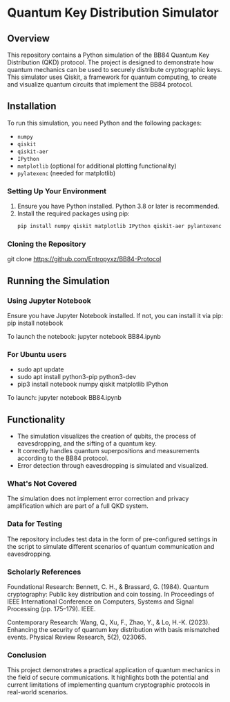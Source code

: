 # Quantum Key Distribution Simulator

## Overview
This repository contains a Python simulation of the BB84 Quantum Key Distribution (QKD) protocol. 
The project is designed to demonstrate how quantum mechanics can be used to securely distribute cryptographic keys. 
This simulator uses Qiskit, a framework for quantum computing, to create and visualize quantum circuits that implement the BB84 protocol.


## Installation
To run this simulation, you need Python and the following packages:
- `numpy`
- `qiskit` 
- `qiskit-aer`
- `IPython`
- `matplotlib` (optional for additional plotting functionality)
- `pylatexenc` (needed for matplotlib)


### Setting Up Your Environment
1. Ensure you have Python installed. Python 3.8 or later is recommended.
2. Install the required packages using pip:
   ```bash
   pip install numpy qiskit matplotlib IPython qiskit-aer pylantexenc

### Cloning the Repository
git clone https://github.com/Entropyxz/BB84-Protocol


## Running the Simulation

### Using Jupyter Notebook
Ensure you have Jupyter Notebook installed. 
If not, you can install it via pip:
pip install notebook

To launch the notebook:
jupyter notebook BB84.ipynb

### For Ubuntu users
- sudo apt update
- sudo apt install python3-pip python3-dev
- pip3 install notebook numpy qiskit matplotlib IPython

To launch:  jupyter notebook BB84.ipynb


## Functionality
   - The simulation visualizes the creation of qubits, the process of eavesdropping, and the sifting of a quantum key.
   - It correctly handles quantum superpositions and measurements according to the BB84 protocol.
   - Error detection through eavesdropping is simulated and visualized.


### What's Not Covered
The simulation does not implement error correction and privacy amplification which are part of a full QKD system.


### Data for Testing
The repository includes test data in the form of pre-configured settings in the script to simulate different scenarios of quantum communication and eavesdropping.


### Scholarly References
Foundational Research: Bennett, C. H., & Brassard, G. (1984). Quantum cryptography: Public key distribution and coin tossing. In Proceedings of IEEE International Conference on Computers, Systems and Signal Processing (pp. 175–179). IEEE.

Contemporary Research: Wang, Q., Xu, F., Zhao, Y., & Lo, H.-K. (2023). Enhancing the security of quantum key distribution with basis mismatched events. Physical Review Research, 5(2), 023065.


### Conclusion
This project demonstrates a practical application of quantum mechanics in the field of secure communications.
It highlights both the potential and current limitations of implementing quantum cryptographic protocols in real-world scenarios.

